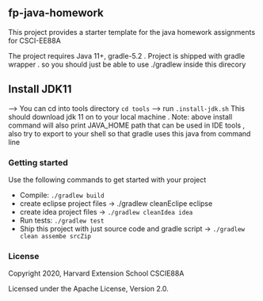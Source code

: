 ## fp-java-homework
This project provides a starter template for the java homework assignments for CSCI-EE88A


The project requires Java 11+, gradle-5.2 . Project is shipped with gradle wrapper . so you should just be able to use ./gradlew
inside this direcory

## Install JDK11
--> You can cd into tools directory `cd tools` 
--> run `.install-jdk.sh`
This should download jdk 11 on to your local machine .
Note: above install command will  also print JAVA_HOME path that can be used in IDE tools
, also try to export to your shell so that gradle uses this java from command line

### Getting started
 Use the following commands to get started with your project

 - Compile: `./gradlew build`
 - create eclipse project files -> ./gradlew cleanEclipe eclipse
 - create idea project files -> `./gradlew cleanIdea idea`
 - Run tests: `./gradlew test`
 - Ship this project with just source code and gradle script -> `./gradlew clean assembe srcZip`

### License
Copyright 2020, Harvard Extension School CSCIE88A

Licensed under the Apache License, Version 2.0.
